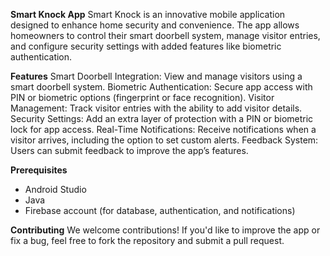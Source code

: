 **Smart Knock App**
Smart Knock is an innovative mobile application designed to enhance home security and convenience. The app allows homeowners to control their smart doorbell system, manage visitor entries, and configure security settings with added features like biometric authentication.

**Features**
Smart Doorbell Integration: View and manage visitors using a smart doorbell system.
Biometric Authentication: Secure app access with PIN or biometric options (fingerprint or face recognition).
Visitor Management: Track visitor entries with the ability to add visitor details.
Security Settings: Add an extra layer of protection with a PIN or biometric lock for app access.
Real-Time Notifications: Receive notifications when a visitor arrives, including the option to set custom alerts.
Feedback System: Users can submit feedback to improve the app’s features.

**Prerequisites**
- Android Studio 
- Java
- Firebase account (for database, authentication, and notifications)

**Contributing**
We welcome contributions! If you'd like to improve the app or fix a bug, feel free to fork the repository and submit a pull request.
